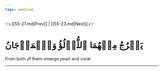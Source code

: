 ```yaml
---
tags: medinan
---
```


👈 [[55-21.md|Prev]] | [[55-23.md|Next]] 👉

# يَخۡرُجُ مِنۡهُمَا ٱللُّؤۡلُؤُ وَٱلۡمَرۡجَانُ

From both of them emerge pearl and coral

---


